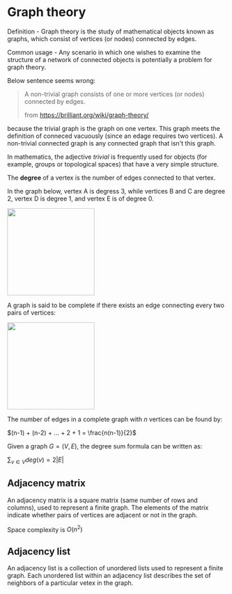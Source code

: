 # Graph theory

Definition - Graph theory is the study of mathematical objects known as graphs, which consist of vertices (or nodes) connected by edges.

Common usage - Any scenario in which one wishes to examine the structure of a network of connected objects is potentially a problem for graph theory.

Below sentence seems wrong:

> A non-trivial graph consists of one or more vertices (or nodes) connected by edges.
>
> from https://brilliant.org/wiki/graph-theory/

because the trivial graph is the graph on one vertex. This graph meets the definition of conneced vacuously (since an edage requires two vertices). A non-trivial connected graph is any connected graph that isn't this graph.

In mathematics, the adjective *trivial* is frequently used for objects (for example, groups or topological spaces) that have a very simple structure.

The **degree** of a vertex is the number of edges connected to that vertex.

In the graph below, vertex A is degress 3, while vertices B and C are degree 2, vertex D is degree 1, and vertex E is of degree 0.

<img src="https://github.com/hsiaosiyuan0/hsiaosiyuan0.github.io/assets/22588905/c6204b5e-4fc4-4fb0-ab38-ac925a7f56e1" width="200" />

A graph is said to be complete if there exists an edge connecting every two pairs of vertices:

<img src="https://github.com/hsiaosiyuan0/hsiaosiyuan0.github.io/assets/22588905/27e41d90-9f4e-44bc-a444-1e85c2a2f906" width="200" />

The number of edges in a complete graph with $n$ vertices can be found by:

$(n-1) + (n-2) + ... + 2 + 1 = \frac{n(n-1)}{2}$

Given a graph $G = (V, E)$, the degree sum formula can be written  as: 

$\sum_{v \in V} deg(v) = 2|E|$

## Adjacency matrix

An adjacency matrix is a square matrix (same number of rows and columns), used to represent a finite graph. The elements of the matrix indicate whether pairs of vertices are adjacent or not in the graph.

Space complexity is $O(n^2)$

## Adjacency list

An adjacency list is a collection of unordered lists used to represent a finite graph. Each unordered list within an adjacency list describes the set of neighbors of a particular vetex in the graph.

